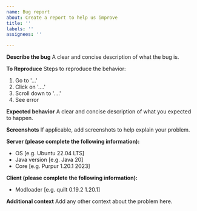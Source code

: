 ```yaml
---
name: Bug report
about: Create a report to help us improve
title: ''
labels: ''
assignees: ''

---
```


**Describe the bug**
A clear and concise description of what the bug is.

**To Reproduce**
Steps to reproduce the behavior:
1. Go to '...'
2. Click on '....'
3. Scroll down to '....'
4. See error

**Expected behavior**
A clear and concise description of what you expected to happen.

**Screenshots**
If applicable, add screenshots to help explain your problem.

**Server (please complete the following information):**
 - OS [e.g. Ubuntu 22.04 LTS]
 - Java version [e.g. Java 20]
 - Core [e.g. Purpur 1.20.1 2023]

**Client (please complete the following information):**
 - Modloader [e.g. quilt 0.19.2 1.20.1]

**Additional context**
Add any other context about the problem here.
